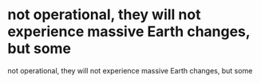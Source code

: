 # not operational, they will not experience massive Earth changes, but some

not operational, they will not experience massive Earth changes, but some